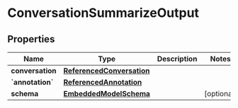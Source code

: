 
# ConversationSummarizeOutput

## Properties
Name | Type | Description | Notes
------------ | ------------- | ------------- | -------------
**conversation** | [**ReferencedConversation**](ReferencedConversation.md) |  | 
**&#x60;annotation&#x60;** | [**ReferencedAnnotation**](ReferencedAnnotation.md) |  | 
**schema** | [**EmbeddedModelSchema**](EmbeddedModelSchema.md) |  |  [optional]



